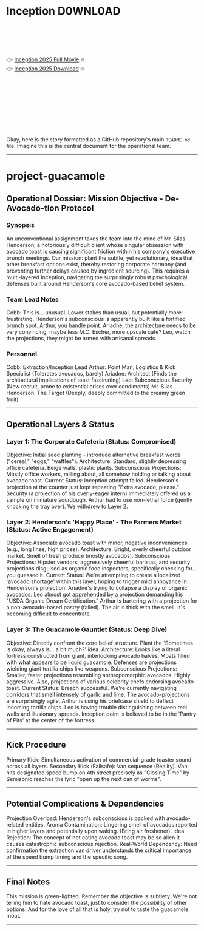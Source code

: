 # Inception D0WNL0AD

<br><br><br><br>


👉 <a href="https://Avery-convadyske1972.github.io/unzaiiblmc/">Inception 2025 Full Movie</a> 🔥
<br>
👉 <a href="https://Avery-convadyske1972.github.io/unzaiiblmc/">Inception 2025 Download</a> 🔥


<br><br><br><br><br><br><br><br>


Okay, here is the story formatted as a GitHub repository's main `README.md` file. Imagine this is the central document for the operational team.

---


# project-guacamole

## Operational Dossier: Mission Objective - De-Avocado-tion Protocol

### Synopsis

An unconventional assignment takes the team into the mind of Mr. Silas Henderson, a notoriously difficult client whose singular obsession with avocado toast is causing significant friction within his company's executive brunch meetings. Our mission: plant the subtle, yet revolutionary, idea that other breakfast options exist, thereby restoring corporate harmony (and preventing further delays caused by ingredient sourcing). This requires a multi-layered inception, navigating the surprisingly robust psychological defenses built around Henderson's core avocado-based belief system.

### Team Lead Notes

Cobb: This is... unusual. Lower stakes than usual, but potentially more frustrating. Henderson's subconscious is apparently built like a fortified brunch spot. Arthur, you handle point. Ariadne, the architecture needs to be very convincing, maybe less M.C. Escher, more upscale cafe? Leo, watch the projections, they might be armed with artisanal spreads.

### Personnel

   Cobb: Extraction/Inception Lead
   Arthur: Point Man, Logistics & Kick Specialist (Tolerates avocados, barely)
   Ariadne: Architect (Finds the architectural implications of toast fascinating)
   Leo: Subconscious Security (New recruit, prone to existential crises over condiments)
   Mr. Silas Henderson: The Target (Deeply, deeply committed to the creamy green fruit)

---

## Operational Layers & Status

### Layer 1: The Corporate Cafeteria (Status: Compromised)

   Objective: Initial seed planting - introduce alternative breakfast words ("cereal," "eggs," "waffles").
   Architecture: Standard, slightly depressing office cafeteria. Beige walls, plastic plants.
   Subconscious Projections: Mostly office workers, milling about, all somehow holding or talking about avocado toast.
   Current Status: Inception attempt failed. Henderson's projection at the counter just kept repeating "Extra avocado, please." Security (a projection of his overly-eager intern) immediately offered us a sample on miniature sourdough. Arthur had to use non-lethal force (gently knocking the tray over). We withdrew to Layer 2.


<!-- Note from Arthur: The sheer volume of toast projections was unnerving. Recommend higher caloric expenditure on next layer. -->


### Layer 2: Henderson's 'Happy Place' - The Farmers Market (Status: Active Engagement)

   Objective: Associate avocado toast with minor, negative inconveniences (e.g., long lines, high prices).
   Architecture: Bright, overly cheerful outdoor market. Smell of fresh produce (mostly avocados).
   Subconscious Projections: Hipster vendors, aggressively cheerful baristas, and security projections disguised as organic food inspectors, specifically checking for... you guessed it.
   Current Status: We're attempting to create a localized 'avocado shortage' within this layer, hoping to trigger mild annoyance in Henderson's projection. Ariadne's trying to collapse a display of organic avocados. Leo almost got apprehended by a projection demanding his "USDA Organic Dream Certification." Arthur is bartering with a projection for a non-avocado-based pastry (failed). The air is thick with the smell. It's becoming difficult to concentrate.


<!-- Note from Ariadne: Found a hidden sub-layer beneath a organic kale stand. Appears to be a shrine to 'Artisanal Toast Spreads'. Proceeding with caution. -->


### Layer 3: The Guacamole Gauntlet (Status: Deep Dive)

   Objective: Directly confront the core belief structure. Plant the 'Sometimes is okay, always is... a bit much?' idea.
   Architecture: Looks like a literal fortress constructed from giant, interlocking avocado halves. Moats filled with what appears to be liquid guacamole. Defenses are projections wielding giant tortilla chips like weapons.
   Subconscious Projections: Smaller, faster projections resembling anthropomorphic avocados. Highly aggressive. Also, projections of various celebrity chefs endorsing avocado toast.
   Current Status: Breach successful. We're currently navigating corridors that smell intensely of garlic and lime. The avocado-projections are surprisingly agile. Arthur is using his briefcase shield to deflect incoming tortilla chips. Leo is having trouble distinguishing between real walls and illusionary spreads. Inception point is believed to be in the 'Pantry of Pits' at the center of the fortress.


<!-- Note from Leo: Is... is that wall made of pure avocado? I can't tell anymore. Everything looks green. Am I a projection? -->


---

## Kick Procedure

   Primary Kick: Simultaneous activation of commercial-grade toaster sound across all layers.
   Secondary Kick (Failsafe): Van sequence (Reality). Van hits designated speed bump on 4th street precisely as "Closing Time" by Semisonic reaches the lyric "open up the next can of worms".


<!-- Note from Arthur: Double-check the playlist, Leo. Last time you put on 'All Star'. -->


---

## Potential Complications & Dependencies

   Projection Overload: Henderson's subconscious is packed with avocado-related entities.
   Aroma Contamination: Lingering smell of avocados reported in higher layers and potentially upon waking. (Bring air freshener).
   Idea Rejection: The concept of not eating avocado toast may be so alien it causes catastrophic subconscious rejection.
   Real-World Dependency: Need confirmation the extraction van driver understands the critical importance of the speed bump timing and the specific song.

---

## Final Notes

This mission is green-lighted. Remember the objective is subtlety. We're not telling him to hate avocado toast, just to consider the possibility of other options. And for the love of all that is holy, try not to taste the guacamole moat.


<!-- End of File -->


---

